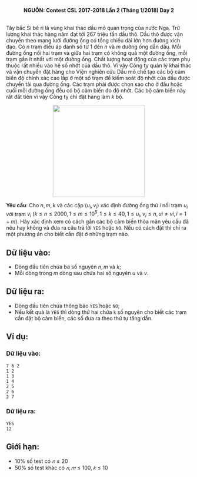 **<center>NGUỒN: Contest CSL 2017-2018 Lần 2 (Tháng 1/2018) Day 2</center>**
<br>

Tây bắc Si bê ri là vùng khai thác dầu mỏ quan trọng của nước Nga. Trữ lượng khai thác hàng năm đạt tới 267 triệu tấn dầu thô. Dầu thô được vận chuyển theo mạng lưới đường ống có tổng chiều dài lớn hơn đường xích đạo. Có $n$ trạm điều áp đánh số từ $1$ đến $n$ và $m$ đường ống dẫn dầu. Mỗi đường ống nối hai trạm và giữa hai trạm có không quá một đường ống, mỗi trạm gắn ít nhất với một đường ống. Chất lượng hoạt động của các trạm phụ thuộc rất nhiều vào hệ số nhớt của dầu thô. Vì vậy Công ty quản lý khai thác và vận chuyển đặt hàng cho Viện nghiên cứu Dầu mỏ chế tạo các bộ cảm biến độ chính xác cao lắp ở một số trạm để kiểm soát độ nhớt của dầu được chuyển tải qua đường ống. Các trạm phải được chọn sao cho ở đầu hoặc cuối mỗi đường ống đều có bộ cảm biến đo độ nhớt. Các bộ cảm biến này rất đắt tiền vì vậy Công ty chỉ đặt hàng làm $k$ bộ.
<center><img src="/images/problems/1154/pipeline.svg" width=250px></center>

**Yêu cầu**: Cho $n, m, k$ và các cặp $(u_i, v_i)$ xác định đường ống thứ $i$ nối trạm $u_i$ với trạm $v_i$ $(k ≤ n ≤ 2000, 1 ≤ m ≤ 10^5, 1 ≤ k ≤ 40, 1 ≤ u_i, v_i ≤ n, ui ≠ vi, i = 1 ÷ m)$. Hãy xác định xem có cách gắn các bộ cảm biến thỏa mãn yêu cầu đã nêu hay không và đưa ra câu trả lời `YES` hoặc `NO`. Nếu có cách đặt thì chỉ ra một phương án cho biết cần đặt ở những trạm nào.

## Dữ liệu vào:
- Dòng đầu tiên chứa ba số nguyên $n, m$ và $k$;
- Mỗi dòng trong $m$ dòng sau chứa hai số nguyên $u$ và $v$.

## Dữ liệu ra:
- Dòng đầu tiên chứa thông báo `YES` hoặc `NO`;
- Nếu kết quả là `YES` thì dòng thứ hai chứa `k` số nguyên cho biết các trạm cần đặt bộ cảm biến, các số đưa ra theo thứ tự tăng dần.

## Ví dụ:
### Dữ liệu vào:
```
7 6 2
1 2
1 3
1 4
2 5
2 6
2 7
```

### Dữ liệu ra:
```
YES
12
```

## Giới hạn:
- $10\%$ số test có $𝑛 ≤ 20$ 
- $50\%$ số test khác có $𝑛, 𝑚 ≤ 100, 𝑘 ≤ 10$